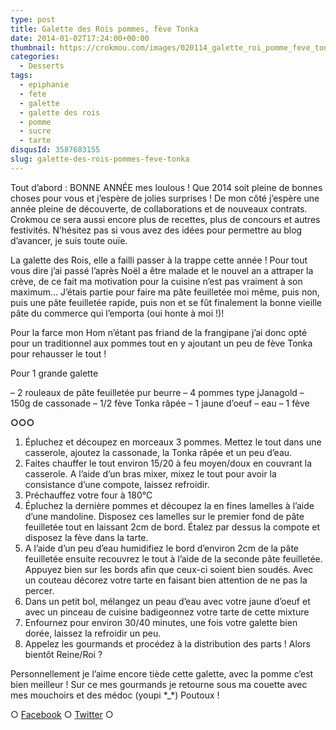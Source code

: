 ```yaml
---
type: post
title: Galette des Rois pommes, fève Tonka
date: 2014-01-02T17:24:00+00:00
thumbnail: https://crokmou.com/images/020114_galette_roi_pomme_feve_tonka_0001.jpg
categories:
  - Desserts
tags:
  - epiphanie
  - fete
  - galette
  - galette des rois
  - pomme
  - sucre
  - tarte
disqusId: 3587683155
slug: galette-des-rois-pommes-feve-tonka
---
```


Tout d’abord : BONNE ANNÉE mes loulous ! Que 2014 soit pleine de bonnes choses pour vous et j’espère de jolies surprises ! De mon côté j’espère une année pleine de découverte, de collaborations et de nouveaux contrats. Crokmou ce sera aussi encore plus de recettes, plus de concours et autres festivités. N’hésitez pas si vous avez des idées pour permettre au blog d’avancer, je suis toute ouïe.

La galette des Rois, elle a failli passer à la trappe cette année ! Pour tout vous dire j’ai passé l’après Noël a être malade et le nouvel an a attraper la crève, de ce fait ma motivation pour la cuisine n’est pas vraiment à son maximum… J’étais partie pour faire ma pâte feuilletée moi même, puis non, puis une pâte feuilletée rapide, puis non et se fût finalement la bonne vieille pâte du commerce qui l’emporta (oui honte à moi !)!

Pour la farce mon Hom n’étant pas friand de la frangipane j’ai donc opté pour un traditionnel aux pommes tout en y ajoutant un peu de fève Tonka pour rehausser le tout !

Pour 1 grande galette

– 2 rouleaux de pâte feuilletée pur beurre
– 4 pommes type jJanagold
– 150g de cassonade
– 1/2 fève Tonka râpée
– 1 jaune d’oeuf
– eau
– 1 fève

**○○○**

1) Épluchez et découpez en morceaux 3 pommes. Mettez le tout dans une casserole, ajoutez la cassonade, la Tonka râpée et un peu d’eau.
2) Faites chauffer le tout environ 15/20 à feu moyen/doux en couvrant la casserole. A l’aide d’un bras mixer, mixez le tout pour avoir la consistance d’une compote, laissez refroidir.
3) Préchauffez votre four à 180°C
4) Épluchez la dernière pommes et découpez la en fines lamelles à l’aide d’une mandoline. Disposez ces lamelles sur le premier fond de pâte feuilletée tout en laissant 2cm de bord. Étalez par dessus la compote et disposez la fève dans la tarte.
5) A l’aide d’un peu d’eau humidifiez le bord d’environ 2cm de la pâte feuilletée ensuite recouvrez le tout à l’aide de la seconde pâte feuilletée. Appuyez bien sur les bords afin que ceux-ci soient bien soudés. Avec un couteau décorez votre tarte en faisant bien attention de ne pas la percer.
6) Dans un petit bol, mélangez un peau d’eau avec votre jaune d’oeuf et avec un pinceau de cuisine badigeonnez votre tarte de cette mixture
7) Enfournez pour environ 30/40 minutes, une fois votre galette bien dorée, laissez la refroidir un peu.
8) Appelez les gourmands et procédez à la distribution des parts ! Alors bientôt Reine/Roi ?

Personnellement je l’aime encore tiède cette galette, avec la pomme c’est bien meilleur ! Sur ce mes gourmands je retourne sous ma couette avec mes mouchoirs et des médoc (youpi \*_\*) Poutoux !

○ [Facebook](https://www.facebook.com/crokmou.blog) ○ [Twitter](https://twitter.com/Crokmou) ○